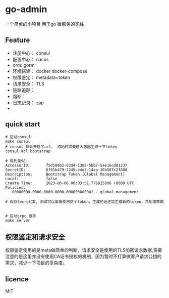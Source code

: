 
# go-admin

一个简单的小项目
用于go 微服务的实践

## Feature

* 注册中心： consul
* 配置中心： nacos
* orm: gorm
* 环境搭建： docker docker-compose
* 权限鉴定： metadata+token
* 请求安全： TLS
* 链路追踪：
* 熔断：
* 日志记录： zap
* 


## quick start
```shell
# 启动consul
make consul
# consul 默认开启了acl， 初始时需要进入容器生成一下token
consul acl bootstrap

# 得到类似：
AccessorID:       f5d599b2-63d4-1388-5bb7-5ae16cd01237
SecretID:         6f91b479-7245-e4e5-14ea-10b58fc2f888
Description:      Bootstrap Token (Global Management)
Local:            false
Create Time:      2023-06-06 00:03:51.776925006 +0000 UTC
Policies:
   00000000-0000-0000-0000-000000000001 - global-management
   
# 保存SecretID, 测试可以直接使用这个token，生成的话还需生成新的token，并配置策略


# 启动grpc 服务
make server
```


## 权限鉴定和请求安全
权限鉴定使用的是meta做简单的判断，请求安全是使用的TLS加密请求数据,需要注意的是这里并没有使用CA证书授权的机制，因为暂时不打算做客户请求公钥的需求，减少一下项目的复杂度。


## licence

MIT